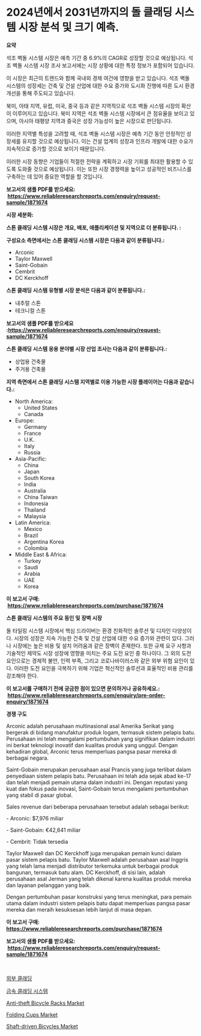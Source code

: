 <p><h1>2024년에서 2031년까지의 돌 클래딩 시스템 시장 분석 및 크기 예측.</h1></p><p><strong>요약</strong></p>
<p><p>석조 벽돌 시스템 시장은 예측 기간 중 6.9%의 CAGR로 성장할 것으로 예상됩니다. 석조 벽돌 시스템 시장 조사 보고서에는 시장 상황에 대한 특정 정보가 포함되어 있습니다.</p><p>이 시장은 최근의 트렌드와 함께 국내외 경제 여건에 영향을 받고 있습니다. 석조 벽돌 시스템의 성장세는 건축 및 건설 산업에 대한 수요 증가와 도시화 진행에 따른 도시 환경 개선을 통해 주도되고 있습니다. </p><p>북미, 아태 지역, 유럽, 미국, 중국 등과 같은 지역적으로 석조 벽돌 시스템 시장의 확산이 이루어지고 있습니다. 북미 지역은 석조 벽돌 시스템 시장에서 큰 점유율을 보이고 있으며, 아시아 태평양 지역과 중국은 성장 가능성이 높은 시장으로 판단됩니다.</p><p>이러한 지역별 특성을 고려할 때, 석조 벽돌 시스템 시장은 예측 기간 동안 안정적인 성장세를 유지할 것으로 예상됩니다. 이는 건설 업계의 성장과 인프라 개발에 대한 수요가 지속적으로 증가할 것으로 보이기 때문입니다. </p><p>이러한 시장 동향은 기업들이 적절한 전략을 계획하고 시장 기회를 최대한 활용할 수 있도록 도와줄 것으로 예상됩니다. 이는 또한 시장 경쟁력을 높이고 성공적인 비즈니스를 구축하는 데 있어 중요한 역할을 할 것입니다.</p></p>
<p><strong>보고서의 샘플 PDF를 받으세요: &nbsp;<a href="https://www.reliableresearchreports.com/enquiry/request-sample/1871674">https://www.reliableresearchreports.com/enquiry/request-sample/1871674</a></strong></p>
<p><strong>시장 세분화:</strong></p>
<p><strong> 스톤 클래딩 시스템 시장은 개요, 배포, 애플리케이션 및 지역으로 더 분류됩니다. :</strong></p>
<p><strong>구성요소 측면에서는 스톤 클래딩 시스템 시장은 다음과 같이 분류됩니다.:</strong></p>
<p><ul><li>Arconic</li><li>Taylor Maxwell</li><li>Saint-Gobain</li><li>Cembrit</li><li>DC Kerckhoff</li></ul></p>
<p><strong> 스톤 클래딩 시스템 유형별 시장 분석은 다음과 같이 분류됩니다.:</strong></p>
<p><ul><li>내추럴 스톤</li><li>테크니컬 스톤</li></ul></p>
<p><strong>보고서의 샘플 PDF를 받으세요 :<a href="https://www.reliableresearchreports.com/enquiry/request-sample/1871674">https://www.reliableresearchreports.com/enquiry/request-sample/1871674</a></strong></p>
<p><strong> 스톤 클래딩 시스템 응용 분야별 시장 산업 조사는 다음과 같이 분류됩니다.:</strong></p>
<p><ul><li>상업용 건축물</li><li>주거용 건축물</li></ul></p>
<p><strong>지역 측면에서 스톤 클래딩 시스템 지역별로 이용 가능한 시장 플레이어는 다음과 같습니다.:</strong></p>
<p><ul>
    <li>
        North America:
        <ul>
            <li>United States</li>
            <li>Canada</li>
        </ul>
    </li>
    <li>
        Europe:
        <ul>
            <li>Germany</li>
            <li>France</li>
            <li>U.K.</li>
            <li>Italy</li>
            <li>Russia</li>
        </ul>
    </li>
    <li>
        Asia-Pacific:
        <ul>
            <li>China</li>
            <li>Japan</li>
            <li>South Korea</li>
            <li>India</li>
            <li>Australia</li>
            <li>China Taiwan</li>
            <li>Indonesia</li>
            <li>Thailand</li>
            <li>Malaysia</li>
        </ul>
    </li>
    <li>
        Latin America:
        <ul>
            <li>Mexico</li>
            <li>Brazil</li>
            <li>Argentina Korea</li>
            <li>Colombia</li>
        </ul>
    </li>
    <li>
        Middle East & Africa:
        <ul>
            <li>Turkey</li>
            <li>Saudi</li>
            <li>Arabia</li>
            <li>UAE</li>
            <li>Korea</li>
        </ul>
    </li>
    </ul></p>
<p><strong>이 보고서 구매: &nbsp;<a href="https://www.reliableresearchreports.com/purchase/1871674">https://www.reliableresearchreports.com/purchase/1871674</a></strong></p>
<p><strong>스톤 클래딩 시스템의 주요 동인 및 장벽 시장</strong></p>
<p><p>돌 타일링 시스템 시장에서 핵심 드라이버는 환경 친화적인 솔루션 및 디자인 다양성이다. 시장의 성장은 지속 가능한 건축 및 건설 산업에 대한 수요 증가와 관련이 있다. 그러나 시장에는 높은 비용 및 설치 어려움과 같은 장벽이 존재한다. 또한 규제 요구 사항과 기술적인 제약도 시장 성장에 영향을 미치는 주요 도전 요인 중 하나이다. 그 외의 도전 요인으로는 경제적 불안, 인력 부족, 그리고 코로나바이러스와 같은 외부 위험 요인이 있다. 이러한 도전 요인을 극복하기 위해 기업은 혁신적인 솔루션과 효율적인 비용 관리를 강조해야 한다.</p></p>
<p><strong>이 보고서를 구매하기 전에 궁금한 점이 있으면 문의하거나 공유하세요.: &nbsp;<a href="https://www.reliableresearchreports.com/enquiry/pre-order-enquiry/1871674">https://www.reliableresearchreports.com/enquiry/pre-order-enquiry/1871674</a></strong></p>
<p><strong>경쟁 구도</strong></p>
<p><p>Arconic adalah perusahaan multinasional asal Amerika Serikat yang bergerak di bidang manufaktur produk logam, termasuk sistem pelapis batu. Perusahaan ini telah mengalami pertumbuhan yang signifikan dalam industri ini berkat teknologi inovatif dan kualitas produk yang unggul. Dengan kehadiran global, Arconic terus memperluas pangsa pasar mereka di berbagai negara.</p><p>Saint-Gobain merupakan perusahaan asal Prancis yang juga terlibat dalam penyediaan sistem pelapis batu. Perusahaan ini telah ada sejak abad ke-17 dan telah menjadi pemain utama dalam industri ini. Dengan reputasi yang kuat dan fokus pada inovasi, Saint-Gobain terus mengalami pertumbuhan yang stabil di pasar global.</p><p>Sales revenue dari beberapa perusahaan tersebut adalah sebagai berikut:</p><p>- Arconic: $7,976 miliar</p><p>- Saint-Gobain: €42,641 miliar</p><p>- Cembrit: Tidak tersedia</p><p>Taylor Maxwell dan DC Kerckhoff juga merupakan pemain kunci dalam pasar sistem pelapis batu. Taylor Maxwell adalah perusahaan asal Inggris yang telah lama menjadi distributor terkemuka untuk berbagai produk bangunan, termasuk batu alam. DC Kerckhoff, di sisi lain, adalah perusahaan asal Jerman yang telah dikenal karena kualitas produk mereka dan layanan pelanggan yang baik.</p><p>Dengan pertumbuhan pasar konstruksi yang terus meningkat, para pemain utama dalam industri sistem pelapis batu dapat memperluas pangsa pasar mereka dan meraih kesuksesan lebih lanjut di masa depan.</p></p>
<p><strong>이 보고서 구매: &nbsp; <a href="https://www.reliableresearchreports.com/purchase/1871674">https://www.reliableresearchreports.com/purchase/1871674</a></strong></p>
<p><strong>보고서의 샘플 PDF를 받으세요: &nbsp;<a href="https://www.reliableresearchreports.com/enquiry/request-sample/1871674">https://www.reliableresearchreports.com/enquiry/request-sample/1871674</a></strong><strong></strong></p>
<p>&nbsp;</p>
<p><p><a href="https://github.com/sougarounis/Market-Research-Report-List-3/blob/main/44289013353.md">외부 클래딩</a></p><p><a href="https://github.com/vs2869dizt0/Market-Research-Report-List-1/blob/main/48367313354.md">금속 클래딩 시스템</a></p><p><a href="https://issuu.com/reportprime-2/docs/anti-theft-bicycle-racks-market-size-2030.pptx">Anti-theft Bicycle Racks Market</a></p><p><a href="https://github.com/RichRobinson5/Market-Research-Report-List-4/blob/main/folding-cups-market.md">Folding Cups Market</a></p><p><a href="https://issuu.com/reportprime-2/docs/shaft-driven-bicycles-market-size-2030.pptx">Shaft-driven Bicycles Market</a></p></p>